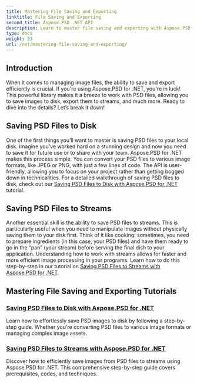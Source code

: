 ```yaml
---
title: Mastering File Saving and Exporting
linktitle: File Saving and Exporting
second_title: Aspose.PSD .NET API
description: Learn to master file saving and exporting with Aspose.PSD for .NET tutorials. Convert PSD files easily and manage complex image assets efficiently. 
type: docs
weight: 23
url: /net/mastering-file-saving-and-exporting/
---
```

## Introduction

When it comes to managing image files, the ability to save and export efficiently is crucial. If you're using Aspose.PSD for .NET, you're in luck! This powerful library makes it a breeze to work with PSD files, allowing you to save images to disk, export them to streams, and much more. Ready to dive into the details? Let’s break it down!

## Saving PSD Files to Disk

One of the first things you’ll want to master is saving PSD files to your local disk. Imagine you’ve worked hard on a stunning design and now you need to save it for future use or to share with your team. Aspose.PSD for .NET makes this process simple. You can convert your PSD files to various image formats, like JPEG or PNG, with just a few lines of code. The API is user-friendly, allowing you to focus on your project rather than getting bogged down in technicalities. For a detailed walkthrough of saving PSD files to disk, check out our [Saving PSD Files to Disk with Aspose.PSD for .NET](./saving-psd-files-to-disk/) tutorial.

## Saving PSD Files to Streams

Another essential skill is the ability to save PSD files to streams. This is particularly useful when you need to manipulate images without physically saving them to your disk first. Think of it like cooking: sometimes, you need to prepare ingredients (in this case, your PSD files) and have them ready to go in the “pan” (your stream) before serving the final dish to your application. Understanding how to work with streams allows for faster and more efficient image processing in your programs. Learn how to do this step-by-step in our tutorial on [Saving PSD Files to Streams with Aspose.PSD for .NET](./saving-psd-files-to-streams/).

## Mastering File Saving and Exporting Tutorials
### [Saving PSD Files to Disk with Aspose.PSD for .NET](./saving-psd-files-to-disk/)
Learn how to effortlessly save PSD images to disk by following a step-by-step guide. Whether you're converting PSD files to various image formats or managing complex image assets.
### [Saving PSD Files to Streams with Aspose.PSD for .NET](./saving-psd-files-to-streams/)
Discover how to efficiently save images from PSD files to streams using Aspose.PSD for .NET. This comprehensive step-by-step guide covers prerequisites, codes, and techniques.